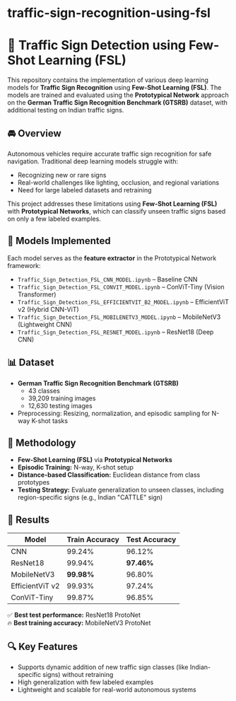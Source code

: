 # traffic-sign-recognition-using-fsl

# 🛑 Traffic Sign Detection using Few-Shot Learning (FSL)

This repository contains the implementation of various deep learning models for **Traffic Sign Recognition** using **Few-Shot Learning (FSL)**. The models are trained and evaluated using the **Prototypical Network** approach on the **German Traffic Sign Recognition Benchmark (GTSRB)** dataset, with additional testing on Indian traffic signs.

## 🚘 Overview

Autonomous vehicles require accurate traffic sign recognition for safe navigation. Traditional deep learning models struggle with:

- Recognizing new or rare signs
- Real-world challenges like lighting, occlusion, and regional variations
- Need for large labeled datasets and retraining

This project addresses these limitations using **Few-Shot Learning (FSL)** with **Prototypical Networks**, which can classify unseen traffic signs based on only a few labeled examples.

## 🧠 Models Implemented

Each model serves as the **feature extractor** in the Prototypical Network framework:

- `Traffic_Sign_Detection_FSL_CNN_MODEL.ipynb` – Baseline CNN
- `Traffic_Sign_Detection_FSL_CONVIT_MODEL.ipynb` – ConViT-Tiny (Vision Transformer)
- `Traffic_Sign_Detection_FSL_EFFICIENTVIT_B2_MODEL.ipynb` – EfficientViT v2 (Hybrid CNN-ViT)
- `Traffic_Sign_Detection_FSL_MOBILENETV3_MODEL.ipynb` – MobileNetV3 (Lightweight CNN)
- `Traffic_Sign_Detection_FSL_RESNET_MODEL.ipynb` – ResNet18 (Deep CNN)

## 📊 Dataset

- **German Traffic Sign Recognition Benchmark (GTSRB)**  
  - 43 classes  
  - 39,209 training images  
  - 12,630 testing images  
- Preprocessing: Resizing, normalization, and episodic sampling for N-way K-shot tasks

## 🧪 Methodology

- **Few-Shot Learning (FSL)** via **Prototypical Networks**
- **Episodic Training:** N-way, K-shot setup
- **Distance-based Classification:** Euclidean distance from class prototypes
- **Testing Strategy:** Evaluate generalization to unseen classes, including region-specific signs (e.g., Indian "CATTLE" sign)

## 🏁 Results

| Model            | Train Accuracy | Test Accuracy |
|------------------|----------------|----------------|
| CNN              | 99.24%         | 96.12%         |
| ResNet18         | 99.94%         | **97.46%**     |
| MobileNetV3      | **99.98%**     | 96.80%         |
| EfficientViT v2  | 99.93%         | 97.24%         |
| ConViT-Tiny      | 99.87%         | 96.85%         |

✅ **Best test performance:** ResNet18 ProtoNet  
🔥 **Best training accuracy:** MobileNetV3 ProtoNet

## 🔍 Key Features

- Supports dynamic addition of new traffic sign classes (like Indian-specific signs) without retraining
- High generalization with few labeled examples
- Lightweight and scalable for real-world autonomous systems


